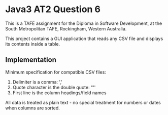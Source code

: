 
# Java3 AT2 Question 6
This is a TAFE assignment for the Diploma in Software Development,
at the South Metropolitan TAFE, Rockingham, Western Australia.

This project contains a GUI application that reads any CSV file and
displays its contents inside a table.

## Implementation

Minimum specification for compatible CSV files:

1. Delimiter is a comma: ','
2. Quote character is the double quote: '"'
3. First line is the column headings/field names

All data is treated as plain text - no special treatment for numbers or 
dates when columns are sorted.
 
